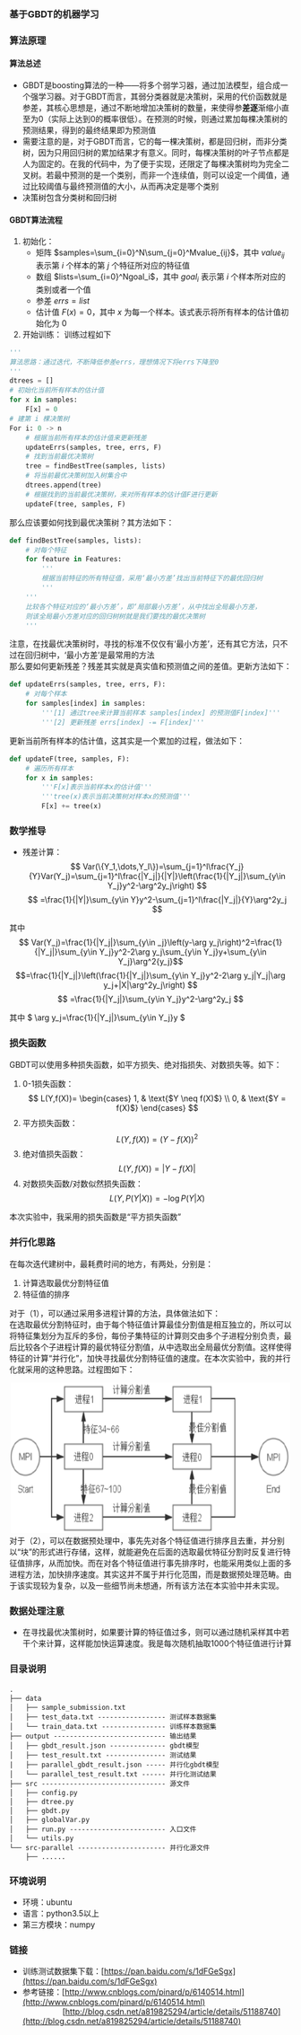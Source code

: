 ### 基于GBDT的机器学习

### 算法原理
#### 算法总述
- GBDT是boosting算法的一种——将多个弱学习器，通过加法模型，组合成一个强学习器。对于GBDT而言，其弱分类器就是决策树，采用的代价函数就是参差，其核心思想是，通过不断地增加决策树的数量，来使得参**差逐**渐缩小直至为0（实际上达到0的概率很低）。在预测的时候，则通过累加每棵决策树的预测结果，得到的最终结果即为预测值
- 需要注意的是，对于GBDT而言，它的每一棵决策树，都是回归树，而非分类树，因为只用回归树的累加结果才有意义。同时，每棵决策树的叶子节点都是人为固定的。在我的代码中，为了便于实现，还限定了每棵决策树均为完全二叉树。若最中预测的是一个类别，而非一个连续值，则可以设定一个阈值，通过比较阈值与最终预测值的大小，从而再决定是哪个类别
- 决策树包含分类树和回归树

#### GBDT算法流程
1. 初始化：
    - 矩阵 $samples=\sum_{i=0}^N\sum_{j=0}^Mvalue_{ij}$，其中 $value_{ij}$ 表示第 $i$ 个样本的第 $j$ 个特征所对应的特征值
    - 数组 $lists=\sum_{i=0}^Ngoal_i$，其中 $goal_i$ 表示第 $i$ 个样本所对应的类别或者一个值
    - 参差 $errs=list$
    - 估计值 $F(x)=0$，其中 $x$ 为每一个样本。该式表示将所有样本的估计值初始化为 $0$
2. 开始训练：
训练过程如下
```python
'''
算法思路：通过迭代，不断降低参差errs，理想情况下将errs下降至0
'''
dtrees = []
# 初始化当前所有样本的估计值
for x in samples:
    F[x] = 0
# 建第 i 棵决策树
For i: 0 -> n
    # 根据当前所有样本的估计值来更新残差
    updateErrs(samples, tree, errs, F)
    # 找到当前最优决策树
    tree = findBestTree(samples, lists)
    # 将当前最优决策树加入树集合中
    dtrees.append(tree)
    # 根据找到的当前最优决策树，来对所有样本的估计值F进行更新
    updateF(tree, samples, F)
```
那么应该要如何找到最优决策树？其方法如下：
```python
def findBestTree(samples, lists):
    # 对每个特征
    for feature in Features:
        '''
        根据当前特征的所有特征值，采用‘最小方差’找出当前特征下的最优回归树
        '''
    '''
    比较各个特征对应的‘最小方差’，即‘局部最小方差’，从中找出全局最小方差，
    则该全局最小方差对应的回归树树就是我们要找的最优决策树
    '''
```
注意，在找最优决策树时，寻找的标准不仅仅有‘最小方差’，还有其它方法，只不过在回归树中，‘最小方差’是最常用的方法<br />
那么要如何更新残差？残差其实就是真实值和预测值之间的差值。更新方法如下：
```python
def updateErrs(samples, tree, errs, F):
    # 对每个样本
    for samples[index] in samples:
        '''[1] 通过tree来计算当前样本 samples[index] 的预测值F[index]'''
        '''[2] 更新残差 errs[index] -= F[index]'''
```
更新当前所有样本的估计值，这其实是一个累加的过程，做法如下：
```python
def updateF(tree, samples, F):
    # 遍历所有样本
    for x in samples:
        '''F[x]表示当前样本x的估计值'''
        '''tree(x)表示当前决策树对样本x的预测值'''
        F[x] += tree(x)
```
### 数学推导
- 残差计算：$$ Var(\{Y_1,\dots,Y_l\})=\sum_{j=1}^l\frac{Y_j}{Y}Var(Y_j)=\sum_{j=1}^l\frac{|Y_j|}{|Y|}\left(\frac{1}{|Y_j|}\sum_{y\in Y_j}y^2-\arg^2y_j\right) $$
$$ =\frac{1}{|Y|}\sum_{y\in Y}y^2-\sum_{j=1}^l\frac{|Y_j|}{Y}\arg^2y_j $$

其中
$$ Var(Y_j)=\frac{1}{|Y_j|}\sum_{y\in _j}\left(y-\arg y_j\right)^2=\frac{1}{|Y_j|}\sum_{y\in Y_j}y^2-2\arg y_j\sum_{y\in Y_j}y+\sum_{y\in Y_j}\arg^2{y_j}$$
$$=\frac{1}{|Y_j|}\left(\frac{1}{|Y_j|}\sum_{y\in Y_j}y^2-2\arg y_j|Y_j|\arg y_j+|X|\arg^2y_j\right) $$
$$ =\frac{1}{|Y_j|}\sum_{y\in Y_j}y^2-\arg^2y_j $$

其中 $ \arg y_j=\frac{1}{|Y_j|}\sum_{y\in Y_j}y $

### 损失函数
GBDT可以使用多种损失函数，如平方损失、绝对指损失、对数损失等。如下：

1. 0-1损失函数：
$$
L(Y,f(X))=
\begin{cases}
1, & \text{$Y \neq f(X)$} \\
0, & \text{$Y = f(X)$}
\end{cases}
$$
2. 平方损失函数：
$$
L(Y,f(X))=(Y-f(X))^2
$$
3. 绝对值损失函数：
$$
L(Y,f(X))=\left|Y-f(X)\right|
$$
4. 对数损失函数/对数似然损失函数：
$$
L(Y,P(Y|X))=-\log P(Y|X)
$$

本次实验中，我采用的损失函数是“平方损失函数”

### 并行化思路
在每次迭代建树中，最耗费时间的地方，有两处，分别是：

1. 计算选取最优分割特征值
2. 特征值的排序

对于（1），可以通过采用多进程计算的方法，具体做法如下：<br />
在选取最优分割特征时，由于每个特征值计算最佳分割值是相互独立的，所以可以将特征集划分为互斥的多份，每份子集特征的计算则交由多个子进程分别负责，最后比较各个子进程计算的最优特征分割值，从中选取出全局最优分割值。这样使得特征的计算“并行化”，加快寻找最优分割特征值的速度。在本次实验中，我的并行化就采用的这种思路。过程图如下：
<center>
<img src="screehshot/mpi.png" width="500"/>
</center>
对于（2），可以在数据预处理中，事先先对各个特征值进行排序且去重，并分别以“块”的形式进行存储，这样，就能避免在后面的选取最优特征分割时反复进行特征值排序，从而加快。而在对各个特征值进行事先排序时，也能采用类似上面的多进程方法，加快排序速度。其实这并不属于并行化范围，而是数据预处理范畴。由于该实现较为复杂，以及一些细节尚未想通，所有该方法在本实验中并未实现。

### 数据处理注意
- 在寻找最优决策树时，如果要计算的特征值过多，则可以通过随机采样其中若干个来计算，这样能加快运算速度。我是每次随机抽取1000个特征值进行计算

### 目录说明
```
.
├── data
│   ├── sample_submission.txt 
│   ├── test_data.txt ----------------- 测试样本数据集
│   └── train_data.txt ---------------- 训练样本数据集
├── output ---------------------------- 输出结果
│   ├── gbdt_result.json -------------- gbdt模型
│   ├── test_result.txt --------------- 测试结果
|   ├── parallel_gbdt_result.json ----- 并行化gbdt模型
│   └── parallel_test_result.txt ------ 并行化测试结果
├── src ------------------------------- 源文件
│   ├── config.py
│   ├── dtree.py
│   ├── gbdt.py
│   ├── globalVar.py
│   ├── run.py ------------------------ 入口文件
│   └── utils.py
└── src-parallel ---------------------- 并行化源文件
    ├── ......
```

### 环境说明
- 环境：ubuntu
- 语言：python3.5以上
- 第三方模块：numpy

### 链接
- 训练测试数据集下载：[https://pan.baidu.com/s/1dFGeSgx](https://pan.baidu.com/s/1dFGeSgx)
- 参考链接：[http://www.cnblogs.com/pinard/p/6140514.html](http://www.cnblogs.com/pinard/p/6140514.html) <br />
&nbsp;&nbsp;&nbsp;&nbsp;&nbsp;&nbsp;&nbsp;&nbsp;&nbsp;&nbsp;&nbsp;&nbsp;&nbsp;&nbsp;&nbsp;&nbsp;&nbsp;&nbsp;[http://blog.csdn.net/a819825294/article/details/51188740](http://blog.csdn.net/a819825294/article/details/51188740)